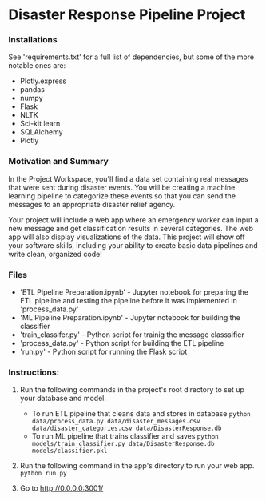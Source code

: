 # Disaster Response Pipeline Project

### Installations
See 'requirements.txt' for a full list of dependencies, but some of the more notable ones are:

   * Plotly.express
   * pandas
   * numpy
   * Flask
   * NLTK
   * Sci-kit learn
   * SQLAlchemy
   * Plotly

### Motivation and Summary
In the Project Workspace, you'll find a data set containing real messages that were sent during disaster events. You will be creating a machine learning pipeline to categorize these events so that you can send the messages to an appropriate disaster relief agency.

Your project will include a web app where an emergency worker can input a new message and get classification results in several categories. The web app will also display visualizations of the data. This project will show off your software skills, including your ability to create basic data pipelines and write clean, organized code!

### Files

   * 'ETL Pipeline Preparation.ipynb' - Jupyter notebook for preparing the ETL pipeline and testing the pipeline before it was implemented in 'process_data.py'
   * 'ML Pipeline Preparation.ipynb' - Jupyter notebook for building the classifier
   * 'train_classifer.py' - Python script for trainig the message classsifier
   * 'process_data.py' - Python script for building the ETL pipeline
   * 'run.py' - Python script for running the Flask script


### Instructions:
1. Run the following commands in the project's root directory to set up your database and model.

    - To run ETL pipeline that cleans data and stores in database
        `python data/process_data.py data/disaster_messages.csv data/disaster_categories.csv data/DisasterResponse.db`
    - To run ML pipeline that trains classifier and saves
        `python models/train_classifier.py data/DisasterResponse.db models/classifier.pkl`

2. Run the following command in the app's directory to run your web app.
    `python run.py`

3. Go to http://0.0.0.0:3001/
